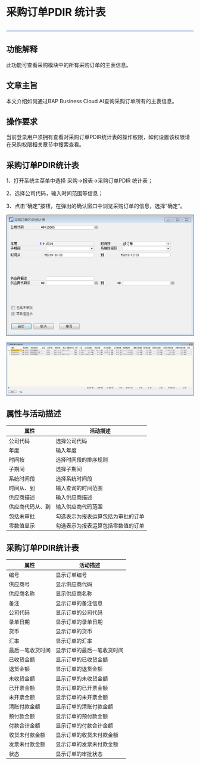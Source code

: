 # 采购订单PDIR 统计表

![img](图片/横线.png)

## 功能解释

此功能可查看采购模块中的所有采购订单的主表信息。

## 文章主旨 

本文介绍如何通过BAP Business Cloud AI查询采购订单所有的主表信息。

## 操作要求 

当前登录用户须拥有查看对采购订单PDIR统计表的操作权限，如何设置该权限请在采购权限相关章节中搜索查看。

## 采购订单PDIR统计表

1、打开系统主菜单中选择 采购->报表->采购订单PDIR 统计表；

2、选择公司代码，输入时间范围等信息；

3、点击“确定”按钮，在弹出的确认窗口中浏览采购订单的信息，选择“确定”。

![image-20191203152814635](图片/采购订单PDIR统计表1.png)

![image-20191203152746631](图片/采购订单PDIR统计表2.png)

## 属性与活动描述

| 属性             | 活动描述                           |
| ---------------- | ---------------------------------- |
| 公司代码         | 选择公司代码                       |
| 年度             | 输入年度                           |
| 时间按           | 选择时间段的排序规则               |
| 子期间           | 选择子期间                         |
| 系统时间段       | 选择系统时间段                     |
| 时间从、到       | 输入查询的时间范围                 |
| 供应商描述       | 输入供应商描述                     |
| 供应商代码从、到 | 输入供应商代码范围                 |
| 包括未审批       | 勾选表示为报表运算包括为审批的订单 |
| 零数值显示       | 勾选表示为报表运算包括零数值的订单 |

## 采购订单PDIR统计表

| 属性             | 活动描述                   |
| ---------------- | -------------------------- |
| 编号             | 显示订单编号               |
| 供应商号         | 显示供应商代码             |
| 供应商名称       | 显示供应商名称             |
| 备注             | 显示订单的备注信息         |
| 公司代码         | 显示订单的公司代码         |
| 录单日期         | 显示订单的录单日期         |
| 货币             | 显示订单的货币             |
| 汇率             | 显示订单的汇率             |
| 最后一笔收货时间 | 显示订单的最后一笔收货时间 |
| 已收货金额       | 显示订单的已收货金额       |
| 退货金额         | 显示订单的退货金额         |
| 未收货金额       | 显示订单的未收货金额       |
| 已开票金额       | 显示订单的已开票金额       |
| 未开票金额       | 显示订单的未开票金额       |
| 清账付款金额     | 显示订单的清账付款金额     |
| 预付款金额       | 显示订单的预付款金额       |
| 付款合计金额     | 显示订单的付款合计金额     |
| 收货未付款金额   | 显示订单的收货未付款金额   |
| 发票未付款金额   | 显示订单的发票未付款金额   |
| 状态             | 显示订单的审批状态         |



